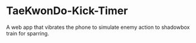 # TaeKwonDo-Kick-Timer
A web app that vibrates the phone to simulate enemy action to shadowbox train for sparring.
